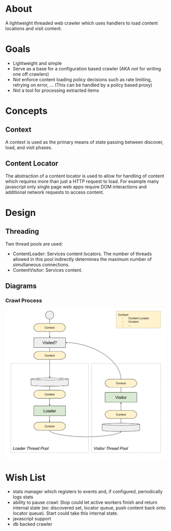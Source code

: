 # About
A lightweight threaded web crawler which uses handlers to load content locations and visit content.

# Goals
- Lightweight and simple
- Serve as a base for a configuration based crawler (AKA *not* for writing one off crawlers)
- *Not* enforce content loading policy decisions such as rate limiting, retrying on error, ... (This can be handled by a policy based proxy)
- *Not* a tool for processing extracted items

# Concepts
## Context
A context is used as the primary means of state passing between discover, load, and visit phases.

## Content Locator
The abstraction of a content locator is used to allow for handling of content which requires more than just a HTTP request to load.
For example many javascript only single page web apps require DOM interactions and additional network requests to access content.

# Design
## Threading
Two thread pools are used:
 - ContentLoader: Services content locators. The number of threads allowed in this pool indirectly determines the maximum number of simultaneous connections.
 - ContentVisitor: Services content.

## Diagrams
### Crawl Process
![Crawl Process Diagram](doc/diagrams/crawl_process.svg)


# Wish List
- stats manager which registers to events and, if configured, periodically logs stats
- ability to pause crawl: Stop could let active workers finish and return internal state (ex: discovered set, locator queue, push content back onto locator queue). Start could take this internal state.
- javascript support
- db backed crawler